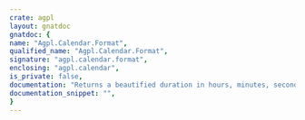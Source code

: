 ```yaml
---
crate: agpl
layout: gnatdoc
gnatdoc: {
name: "Agpl.Calendar.Format",
qualified_name: "Agpl.Calendar.Format",
signature: "agpl.calendar.format",
enclosing: "agpl.calendar",
is_private: false,
documentation: "Returns a beautified duration in hours, minutes, seconds, ms",
documentation_snippet: "",
}
---
```

